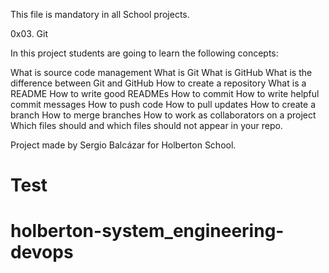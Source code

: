 This file is mandatory in all School projects.


0x03. Git

In this project students are going to learn the following concepts:

What is source code management
What is Git
What is GitHub
What is the difference between Git and GitHub
How to create a repository
What is a README
How to write good READMEs
How to commit
How to write helpful commit messages
How to push code
How to pull updates
How to create a branch
How to merge branches
How to work as collaborators on a project
Which files should and which files should not appear in your repo.

Project made by Sergio Balcázar for Holberton School.

# Test
# holberton-system_engineering-devops
